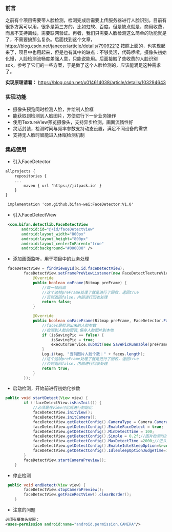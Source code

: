 ### 前言
之前有个项目需要带人脸检测，检测完成后需要上传服务器进行人脸识别。目前有很多方案可以用，很多是第三方的，比如虹软、百度。但是缺点就是，商用收费，而且不支持离线，需要联网验证。再者，我们只需要人脸检测这么简单的功能就是了，不需要搞那么复杂。后面找到这个文章，https://blog.csdn.net/janecer/article/details/79092212    按照上面的，也实现起来了，项目中也用起来，但是也有其中的缺点：不够灵活，代码啰嗦，摄像头初始化慢，人脸检测流畅度差强人意，只能说能用。后面接触了些收费的人脸识别sdk，参考了它们的一些方案，于是做了这个人脸检测的，应该能满足这种需求了。

**实现原理请看：**  https://blog.csdn.net/u014614038/article/details/103294643

### 实现功能
- 摄像头预览同时检测人脸，并绘制人脸框
- 能获取到检测到人脸图片，方便进行下一步业务操作
- 使用TextureView预览摄像头，支持异步检测，画面流畅性好
- 灵活封装，检测时间与频率参数支持动态设置，满足不同设备的需求
- 支持无人脸时智能进入休眠检测机制

### 集成使用
- 引入FaceDetector
```xml
allprojects {
    repositories {
    ...
        maven { url 'https://jitpack.io' }
    }
}

 implementation 'com.github.bifan-wei:FaceDetector:V1.0'

```

- 引入FaceDetectView
 ```xml
  <com.bifan.detectlib.FaceDetectView
        android:id="@+id/faceDetectView"
        android:layout_width="800px"
        android:layout_height="800px"
        android:layout_centerInParent="true"
        android:background="#000000" />
 ```
- 添加画面监听，用于项目中的业务处理
```java
 faceDetectView = findViewById(R.id.faceDetectView);
        faceDetectView.setFramePreViewListener(new FaceDetectTextureView.IFramePreViewListener() {
            @Override
            public boolean onFrame(Bitmap preFrame) {
                //每一帧回调
                //这个这帧preFrame处理了就是进行了回收，返回true
                //否则返回false，内部进行回收处理
                return false;
            }

            @Override
            public boolean onFaceFrame(Bitmap preFrame, FaceDetector.Face[] faces) {
                //faces是检测出来的人脸参数
                //检测到人脸的回调,保存人脸图片到本地
                if (isSavingPic == false) {
                    isSavingPic = true;
                    executorService.submit(new SavePicRunnable(preFrame));
                }
                Log.i(tag, "当前图片人脸个数：" + faces.length);
                //这个这帧preFrame处理了就是进行了回收，返回true
                //否则返回false，内部进行回收处理
                return true;
            }
        });
```
- 启动检测，开始前进行初始化参数
```java
public void startDetect(View view) {
        if (!faceDetectView.isHasInit()) {
            //必须是在view可见后进行初始化
            faceDetectView.initView();
            faceDetectView.initCamera();
            faceDetectView.getDetectConfig().CameraType = Camera.CameraInfo.CAMERA_FACING_FRONT;
            faceDetectView.getDetectConfig().EnableFaceDetect = true;
            faceDetectView.getDetectConfig().MinDetectTime = 100;
            faceDetectView.getDetectConfig().Simple = 0.2f;//图片检测时的压缩取样率，0~1，越小检测越流畅
            faceDetectView.getDetectConfig().MaxDetectTime =2000;//进入智能休眠检测，以2秒一次的这个速度检测
            faceDetectView.getDetectConfig().EnableIdleSleepOption=true;//启用智能休眠检测机制
            faceDetectView.getDetectConfig().IdleSleepOptionJudgeTime=1000*10;//1分钟内没有检测到人脸，进入智能休眠检测
        }
        faceDetectView.startCameraPreview();
    }
```
- 停止检测
```java
 public void endDetect(View view) {
        faceDetectView.stopCameraPreview();
        faceDetectView.getFaceRectView().clearBorder();
    }
```
- 注意的问题
 ```xml
 必须有摄像头权限：
<uses-permission android:name="android.permission.CAMERA"/>
 ```
